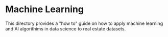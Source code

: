 # Machine Learning
This directory provides a "how to" guide on how to apply machine learning and AI algorithims in data science to real estate datasets.
